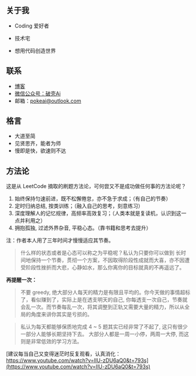 ## 关于我

- Coding 爱好者

- 技术宅

- 想用代码创造世界

## 联系

- [博客](https://pokeai.cn)
- [微信公众号：破壳Ai](https://img.arctee.cn/one/pokeai-wechat.png)
- 邮箱：pokeai@outlook.com

## 格言

- 大道至简
- 见贤思齐，能者为师
- 慢即是快，欲速则不达

## 方法论

这是从 LeetCode 摘取的刷题方法论，可何尝又不是成功做任何事的方法论呢？

1. 始终保持匀速前进，既不松懈倦怠，亦不急于求成；（有自己的节奏）
2. 定时归纳总结, 按类训练；（融入自己的思考，刻意练习）
3. 深度理解人的记忆规律，高频率高效复习；（人类本就是复读机，认识到这一点并利用之）
4. 拥抱孤独, 过滤外界杂音, 平稳心态。（靠书籍和思考去提升）

注：作者本人用了三年时间才慢慢适应其节奏。

> 什么样的状态或者是心态可以称之为平稳呢？私认为只要你可以做到 长时间地保持一个节奏，贯彻一个方案，不因取得阶段性成就而大喜，亦不因遭受阶段性挫折而大悲，心静如水，那么你离你的目标就真的不再遥远了。


**再提醒一次：**

> 不要 greedy, 绝大部分人每天的精力是有限且平均的。你今天做的事情超标了，看似赚到了，实际上是在透支明天的自己, 你每透支一次自己，节奏就会乱一次。而节奏每乱一次，将其调整到正轨又需要大量的精力，所以从全局的角度来讲你其实是亏损的。

> 私认为每天都能够保质地完成 4 ~ 5 题其实已经非常了不起了, 这只有很少一部分人能够长期坚持下去。 大部分人都是一周一小停，两周一大停, 而这则是非常低效的学习方法。

[建议每当自己又变得迷茫时反复观看，认真消化：https://www.youtube.com/watch?v=IlU-zDU6aQ0&t=793s](https://www.youtube.com/watch?v=IlU-zDU6aQ0&t=793s)